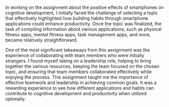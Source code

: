 In working on the assignment about the positive effects of smartphones on cognitive development, I initially faced the challenge of selecting a topic that effectively highlighted how building habits through smartphone applications could enhance productivity. Once the topic was finalized, the task of compiling information about various applications, such as physical fitness apps, mental fitness apps, task management apps, and more, became relatively straightforward.

One of the most significant takeaways from this assignment was the experience of collaborating with team members who were initially strangers. I found myself taking on a leadership role, helping to bring together the various resources, keeping the team focused on the chosen topic, and ensuring that team members collaborated effectively while enjoying the process. This assignment taught me the importance of effective teamwork and leadership in achieving common goals. It was a rewarding experience to see how different applications and habits can contribute to cognitive development and productivity when utilized optimally.